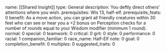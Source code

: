 name: [[Shared Insight]]
type: General
description: You deftly direct others' attentions where you wish.
prerequisites: Wis 13, half-elf.
prerequisite_feats: 0
benefit: As a move action, you can grant all friendly creatures within 30 feet who can see or hear you a +2 bonus on Perception checks for a number of rounds equal to your Wisdom modifier (minimum 1 round).
normal: 0
special: 0
teamwork: 0
critical: 0
grit: 0
style: 0
performance: 0
racial: 1
companion_familiar: 0
race_name: Half-Elf
note: 0
goal: 0
completion_benefit: 0
multiples: 0
suggested_traits: 0
